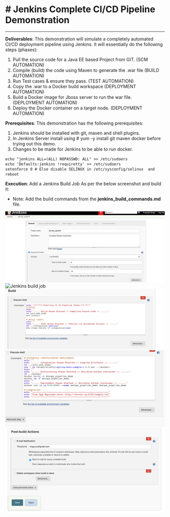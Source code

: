 # # Jenkins Complete CI/CD Pipeline Demonstration # 


----------

**Deliverables**:
This demonstration will simulate a completely automated CI/CD deployment pipeline using Jenkins. It will essentially do the following steps (phases):
1. Pull the source code for a Java EE based Project from GIT. (SCM AUTOMATION)
 2. Compile (build) the code using Maven to generate the .war file (BUILD AUTOMATION)
 3. Run Test cases & ensure they pass. (TEST AUTOMATION)
 4. Copy the .war to a Docker build workspace (DEPLOYMENT AUTOMATION)
 5. Build a Docker image for Jboss server to run the war file. (DEPLOYMENT AUTOMATION)
 6. Deploy the Docker container on a target node. (DEPLOYMENT AUTOMATION)

**Prerequisites**:
This demonstration has the following prerequisites:
 1. Jenkins should be installed with git, maven and shell plugins.
 2. In Jenkins Server install using # yum -y install git maven docker before trying out this demo.
 3. Changes to be made for Jenkins to be able to run docker.
```
echo "jenkins ALL=(ALL) NOPASSWD: ALL" >> /etc/sudoers
echo 'Defaults:jenkins !requiretty' >> /etc/sudoers
setenforce 0 # Else disable SELINUX in /etc/sysconfig/selinux  and reboot
 ```
 **Execution**:
Add a Jenkins Build Job As per the below screenshot and build it:
 - Note: Add the build commands from the **jenkins_build_commands.md** file.

![Jenkins build job](https://github.com/rosaldogarcia/devops_pipeline_demo/blob/master/images/Jenkins01.png)
![Jenkins build job](https://github.com/rosaldogarcia/devops_pipeline_demo/images/jenkins02.png)
![Jenkins build job](https://github.com/rosaldogarcia/devops_pipeline_demo/blob/master/images/jenkins03.png)
![Jenkins build job](https://github.com/rosaldogarcia/devops_pipeline_demo/blob/master/images/jenkins04.png)
![Jenkins build job](https://github.com/rosaldogarcia/devops_pipeline_demo/blob/master/images/jenkins05.png)
